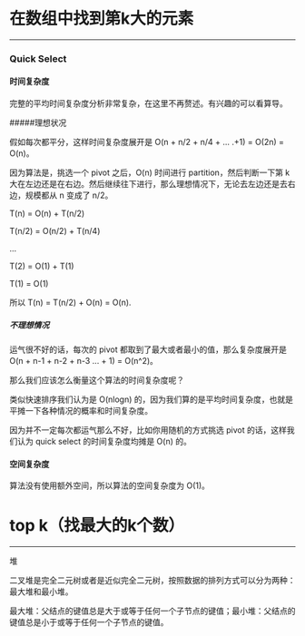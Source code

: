# 在数组中找到第k大的元素
------------

### Quick Select 
 
#### 时间复杂度 
完整的平均时间复杂度分析非常复杂，在这里不再赘述。有兴趣的可以看算导。 

#####理想状况

假如每次都平分，这样时间复杂度展开是 O(n + n/2 + n/4 + ... .+1) = O(2n) = O(n)。

因为算法是，挑选一个 pivot 之后，O(n) 时间进行 partition，然后判断一下第 k 大在左边还是在右边。然后继续往下进行，那么理想情况下，无论去左边还是去右边，规模都从 n 变成了 n/2。

T(n) = O(n) + T(n/2)

T(n/2) = O(n/2) + T(n/4)

...

T(2) = O(1) + T(1)

T(1) = O(1)

所以 T(n) = T(n/2) + O(n) = O(n).

##### 不理想情况
运气很不好的话，每次的 pivot 都取到了最大或者最小的值，那么复杂度展开是 O(n + n-1 + n-2 + n-3 ... + 1) = O(n^2)。

那么我们应该怎么衡量这个算法的时间复杂度呢？

类似快速排序我们认为是 O(nlogn) 的，因为我们算的是平均时间复杂度，也就是平摊一下各种情况的概率和时间复杂度。

因为并不一定每次都运气那么不好，比如你用随机的方式挑选 pivot 的话，这样我们认为 quick select 的时间复杂度均摊是 O(n) 的。


#### 空间复杂度 

算法没有使用额外空间，所以算法的空间复杂度为 O(1)。


# top k（找最大的k个数）
------------
堆

二叉堆是完全二元树或者是近似完全二元树，按照数据的排列方式可以分为两种：最大堆和最小堆。

最大堆：父结点的键值总是大于或等于任何一个子节点的键值；最小堆：父结点的键值总是小于或等于任何一个子节点的键值。